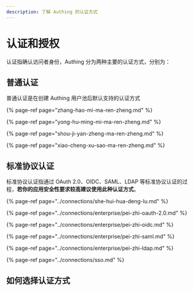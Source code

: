 ```yaml
---
description: 了解 Authing 的认证方式
---
```


# 认证和授权

认证指确认访问者身份，Authing 分为两种主要的认证方式，分别为：

## 普通认证

普通认证是在创建 Authing 用户池后默认支持的认证方式

{% page-ref page="zhang-hao-mi-ma-ren-zheng.md" %}

{% page-ref page="yong-hu-ming-mi-ma-ren-zheng.md" %}

{% page-ref page="shou-ji-yan-zheng-ma-ren-zheng.md" %}

{% page-ref page="xiao-cheng-xu-sao-ma-ren-zheng.md" %}

## 标准协议认证

标准协议认证指通过 OAuth 2.0、OIDC、SAML、LDAP 等标准协议认证的过程，**若你的应用安全性要求较高建议使用此种认证方式**。

{% page-ref page="../connections/she-hui-hua-deng-lu.md" %}

{% page-ref page="../connections/enterprise/pei-zhi-oauth-2.0.md" %}

{% page-ref page="../connections/enterprise/pei-zhi-oidc.md" %}

{% page-ref page="../connections/enterprise/pei-zhi-saml.md" %}

{% page-ref page="../connections/enterprise/pei-zhi-ldap.md" %}

{% page-ref page="../connections/sso.md" %}

## 如何选择认证方式



